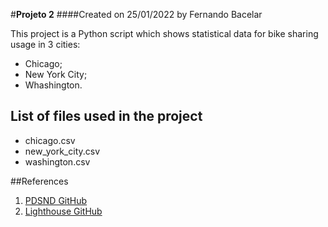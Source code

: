 #**Projeto 2**
####Created on 25/01/2022 by Fernando Bacelar

This project is a Python script which shows statistical data for bike sharing usage in 3 cities:

- Chicago;
- New York City;
- Whashington.


## List of files used in the project

- chicago.csv
- new_york_city.csv
- washington.csv


##References

1. [PDSND GitHub](https://github.com/udacity/pdsnd_github)
2. [Lighthouse GitHub](https://github.com/GoogleChrome/lighthouse)
